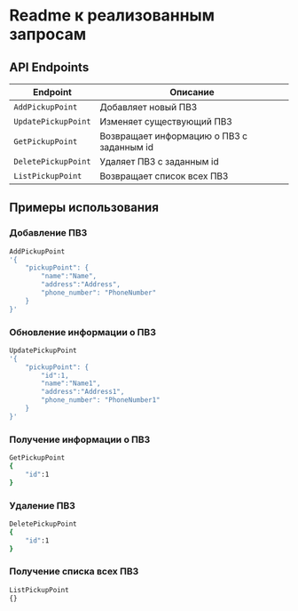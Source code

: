 # Readme к реализованным запросам

## API Endpoints

| Endpoint            | Описание                                  |
|---------------------|-------------------------------------------|
| `AddPickupPoint`    | Добавляет новый ПВЗ                       |
| `UpdatePickupPoint` | Изменяет существующий ПВЗ                 |
| `GetPickupPoint`    | Возвращает информацию о ПВЗ с заданным id |
| `DeletePickupPoint` | Удаляет ПВЗ с заданным id                 |
| `ListPickupPoint`   | Возвращает список всех ПВЗ                |

## Примеры использования

### Добавление ПВЗ

```bash
AddPickupPoint
'{
    "pickupPoint": {
        "name":"Name",
        "address":"Address",
        "phone_number": "PhoneNumber"
    }
}'
```

### Обновление информации о ПВЗ

```bash
UpdatePickupPoint
'{
    "pickupPoint": {
        "id":1,
        "name":"Name1",
        "address":"Address1",
        "phone_number": "PhoneNumber1"
    }
}'
```

### Получение информации о ПВЗ

```bash
GetPickupPoint
{
    "id":1
}
```

### Удаление ПВЗ

```bash
DeletePickupPoint
{
    "id":1
}
```

### Получение списка всех ПВЗ

```bash
ListPickupPoint
{}
```
